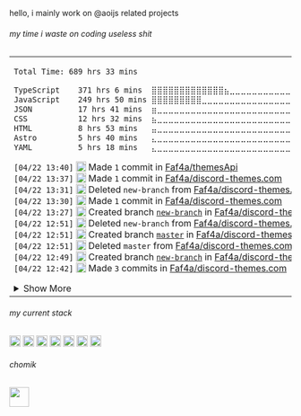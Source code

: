 

hello, i mainly work on @aoijs related projects

<h6> my time i waste on coding useless shit </h6> 
<table><tr><td>
<!--START_SECTION:waka-->

```txt
Total Time: 689 hrs 33 mins

TypeScript    371 hrs 6 mins  ⣿⣿⣿⣿⣿⣿⣿⣿⣿⣿⣿⣿⣿⣦⣀⣀⣀⣀⣀⣀⣀⣀⣀⣀⣀   53.74 %
JavaScript    249 hrs 50 mins ⣿⣿⣿⣿⣿⣿⣿⣿⣿⣀⣀⣀⣀⣀⣀⣀⣀⣀⣀⣀⣀⣀⣀⣀⣀   36.18 %
JSON          17 hrs 41 mins  ⣶⣀⣀⣀⣀⣀⣀⣀⣀⣀⣀⣀⣀⣀⣀⣀⣀⣀⣀⣀⣀⣀⣀⣀⣀   02.56 %
CSS           12 hrs 32 mins  ⣦⣀⣀⣀⣀⣀⣀⣀⣀⣀⣀⣀⣀⣀⣀⣀⣀⣀⣀⣀⣀⣀⣀⣀⣀   01.82 %
HTML          8 hrs 53 mins   ⣤⣀⣀⣀⣀⣀⣀⣀⣀⣀⣀⣀⣀⣀⣀⣀⣀⣀⣀⣀⣀⣀⣀⣀⣀   01.29 %
Astro         5 hrs 40 mins   ⣄⣀⣀⣀⣀⣀⣀⣀⣀⣀⣀⣀⣀⣀⣀⣀⣀⣀⣀⣀⣀⣀⣀⣀⣀   00.82 %
YAML          5 hrs 18 mins   ⣄⣀⣀⣀⣀⣀⣀⣀⣀⣀⣀⣀⣀⣀⣀⣀⣀⣀⣀⣀⣀⣀⣀⣀⣀   00.77 %
```

<!--END_SECTION:waka-->

<!--START_SECTION:activity-->
`[04/22 13:40]` <img alt="📝" src="https://github.com/cheesits456/github-activity-readme/raw/master/icons/commit.png" align="top" height="18"> Made `1` commit in [Faf4a/themesApi](https://github.com/Faf4a/themesApi)  
`[04/22 13:37]` <img alt="📝" src="https://github.com/cheesits456/github-activity-readme/raw/master/icons/commit.png" align="top" height="18"> Made `1` commit in [Faf4a/discord-themes.com](https://github.com/Faf4a/discord-themes.com)  
`[04/22 13:31]` <img alt="❌" src="https://github.com/cheesits456/github-activity-readme/raw/master/icons/delete.png" align="top" height="18"> Deleted `new-branch` from [Faf4a/discord-themes.com](https://github.com/Faf4a/discord-themes.com)  
`[04/22 13:30]` <img alt="📝" src="https://github.com/cheesits456/github-activity-readme/raw/master/icons/commit.png" align="top" height="18"> Made `1` commit in [Faf4a/discord-themes.com](https://github.com/Faf4a/discord-themes.com)  
`[04/22 13:27]` <img alt="📂" src="https://github.com/cheesits456/github-activity-readme/raw/master/icons/create-branch.png" align="top" height="18"> Created branch [`new-branch`](https://github.com/Faf4a/discord-themes.com/tree/new-branch) in [Faf4a/discord-themes.com](https://github.com/Faf4a/discord-themes.com)  
`[04/22 12:51]` <img alt="❌" src="https://github.com/cheesits456/github-activity-readme/raw/master/icons/delete.png" align="top" height="18"> Deleted `new-branch` from [Faf4a/discord-themes.com](https://github.com/Faf4a/discord-themes.com)  
`[04/22 12:51]` <img alt="📂" src="https://github.com/cheesits456/github-activity-readme/raw/master/icons/create-branch.png" align="top" height="18"> Created branch [`master`](https://github.com/Faf4a/discord-themes.com/tree/master) in [Faf4a/discord-themes.com](https://github.com/Faf4a/discord-themes.com)  
`[04/22 12:51]` <img alt="❌" src="https://github.com/cheesits456/github-activity-readme/raw/master/icons/delete.png" align="top" height="18"> Deleted `master` from [Faf4a/discord-themes.com](https://github.com/Faf4a/discord-themes.com)  
`[04/22 12:49]` <img alt="📂" src="https://github.com/cheesits456/github-activity-readme/raw/master/icons/create-branch.png" align="top" height="18"> Created branch [`new-branch`](https://github.com/Faf4a/discord-themes.com/tree/new-branch) in [Faf4a/discord-themes.com](https://github.com/Faf4a/discord-themes.com)  
`[04/22 12:42]` <img alt="📝" src="https://github.com/cheesits456/github-activity-readme/raw/master/icons/commit.png" align="top" height="18"> Made `3` commits in [Faf4a/discord-themes.com](https://github.com/Faf4a/discord-themes.com)  

<details><summary>Show More</summary>

`[04/22 00:34]` <img alt="⭐" src="https://github.com/cheesits456/github-activity-readme/raw/master/icons/star.png" align="top" height="18"> Starred [discord-userdoccers/discord-userdoccers](https://github.com/discord-userdoccers/discord-userdoccers)  
`[04/21 23:10]` <img alt="📝" src="https://github.com/cheesits456/github-activity-readme/raw/master/icons/commit.png" align="top" height="18"> Made `3` commits in [Faf4a/discord-themes.com](https://github.com/Faf4a/discord-themes.com)  
`[04/21 22:54]` <img alt="⭐" src="https://github.com/cheesits456/github-activity-readme/raw/master/icons/star.png" align="top" height="18"> Starred [Faf4a/discord-themes.com](https://github.com/Faf4a/discord-themes.com)  
`[04/21 21:56]` <img alt="📝" src="https://github.com/cheesits456/github-activity-readme/raw/master/icons/commit.png" align="top" height="18"> Made `1` commit in [Faf4a/ThemeLibrary](https://github.com/Faf4a/ThemeLibrary)  
`[04/21 21:49]` <img alt="⭐" src="https://github.com/cheesits456/github-activity-readme/raw/master/icons/star.png" align="top" height="18"> Starred [acquitelol/elle](https://github.com/acquitelol/elle)  
`[04/19 13:01]` <img alt="📝" src="https://github.com/cheesits456/github-activity-readme/raw/master/icons/commit.png" align="top" height="18"> Made `222` commits in [Faf4a/themesApi](https://github.com/Faf4a/themesApi)  
`[04/18 22:42]` <img alt="❌" src="https://github.com/cheesits456/github-activity-readme/raw/master/icons/pr-close.png" align="top" height="18"> Closed PR [`#710`](https://github.com//aoijs/aoi.js/pull/710 'Update addCmdReactions.js') in [aoijs/aoi.js](https://github.com/aoijs/aoi.js)  
`[04/18 22:42]` <img alt="🗣" src="https://github.com/cheesits456/github-activity-readme/raw/master/icons/comment.png" align="top" height="18"> Commented on [`#710`](https://github.com//aoijs/aoi.js/issues/710 'Update addCmdReactions.js') in [aoijs/aoi.js](https://github.com/aoijs/aoi.js)  
`[04/18 00:47]` <img alt="📝" src="https://github.com/cheesits456/github-activity-readme/raw/master/icons/commit.png" align="top" height="18"> Made `1` commit in [Faf4a/stunning-spoon](https://github.com/Faf4a/stunning-spoon)  
`[04/17 17:49]` <img alt="📝" src="https://github.com/cheesits456/github-activity-readme/raw/master/icons/commit.png" align="top" height="18"> Made `1` commit in [Faf4a/ThemeLibrary](https://github.com/Faf4a/ThemeLibrary)  
`[04/17 17:46]` <img alt="📝" src="https://github.com/cheesits456/github-activity-readme/raw/master/icons/commit.png" align="top" height="18"> Made `2` commits in [Faf4a/stunning-spoon](https://github.com/Faf4a/stunning-spoon)  
`[04/17 02:16]` <img alt="🗣" src="https://github.com/cheesits456/github-activity-readme/raw/master/icons/comment.png" align="top" height="18"> Commented on [`#710`](https://github.com//aoijs/aoi.js/issues/710 'Update addCmdReactions.js') in [aoijs/aoi.js](https://github.com/aoijs/aoi.js)  
`[04/13 15:56]` <img alt="📝" src="https://github.com/cheesits456/github-activity-readme/raw/master/icons/commit.png" align="top" height="18"> Made `1` commit in [aoijs/website](https://github.com/aoijs/website)  
`[04/13 15:56]` <img alt="🎉" src="https://github.com/cheesits456/github-activity-readme/raw/master/icons/merge.png" align="top" height="18"> Merged PR [`#233`](https://github.com//aoijs/website/pull/233 'Bump @babel/helpers from 7.26.7 to 7.27.0') in [aoijs/website](https://github.com/aoijs/website)  
`[04/10 18:17]` <img alt="⭐" src="https://github.com/cheesits456/github-activity-readme/raw/master/icons/star.png" align="top" height="18"> Starred [tryforge/ForgeScript](https://github.com/tryforge/ForgeScript)  
`[04/03 20:08]` <img alt="📝" src="https://github.com/cheesits456/github-activity-readme/raw/master/icons/commit.png" align="top" height="18"> Made `1` commit in [aoijs/aoi.js](https://github.com/aoijs/aoi.js)  
`[04/03 20:08]` <img alt="🎉" src="https://github.com/cheesits456/github-activity-readme/raw/master/icons/merge.png" align="top" height="18"> Merged PR [`#705`](https://github.com//aoijs/aoi.js/pull/705 'fix: separator not working in $numberSeparator') in [aoijs/aoi.js](https://github.com/aoijs/aoi.js)  
`[04/03 20:07]` <img alt="🔍" src="https://github.com/cheesits456/github-activity-readme/raw/master/icons/review.png" align="top" height="18"> Reviewed [`#705`](https://github.com//aoijs/aoi.js/pull/705 'fix: separator not working in $numberSeparator') in [aoijs/aoi.js](https://github.com/aoijs/aoi.js)  
`[04/03 19:43]` <img alt="🔍" src="https://github.com/cheesits456/github-activity-readme/raw/master/icons/review.png" align="top" height="18"> Reviewed [`#706`](https://github.com//aoijs/aoi.js/pull/706 'fix: empty $isCommandInteraction') in [aoijs/aoi.js](https://github.com/aoijs/aoi.js)  
`[04/02 20:03]` <img alt="📝" src="https://github.com/cheesits456/github-activity-readme/raw/master/icons/commit.png" align="top" height="18"> Made `1` commit in [aoijs/aoi.js](https://github.com/aoijs/aoi.js)  
`[04/02 20:03]` <img alt="🎉" src="https://github.com/cheesits456/github-activity-readme/raw/master/icons/merge.png" align="top" height="18"> Merged PR [`#700`](https://github.com//aoijs/aoi.js/pull/700 'feat: ensure consistent interaction name (customId) behavior between MessageComponent and Modal') in [aoijs/aoi.js](https://github.com/aoijs/aoi.js)  
`[04/02 20:02]` <img alt="🔍" src="https://github.com/cheesits456/github-activity-readme/raw/master/icons/review.png" align="top" height="18"> Reviewed [`#700`](https://github.com//aoijs/aoi.js/pull/700 'feat: ensure consistent interaction name (customId) behavior between MessageComponent and Modal') in [aoijs/aoi.js](https://github.com/aoijs/aoi.js)  
`[04/02 20:01]` <img alt="❌" src="https://github.com/cheesits456/github-activity-readme/raw/master/icons/pr-close.png" align="top" height="18"> Closed PR [`#703`](https://github.com//aoijs/aoi.js/pull/703 'Revert "fix some issues with new http functions"') in [aoijs/aoi.js](https://github.com/aoijs/aoi.js)  
`[04/02 19:58]` <img alt="📝" src="https://github.com/cheesits456/github-activity-readme/raw/master/icons/commit.png" align="top" height="18"> Made `1` commit in [aoijs/aoi.js](https://github.com/aoijs/aoi.js)  
`[04/02 19:58]` <img alt="🎉" src="https://github.com/cheesits456/github-activity-readme/raw/master/icons/merge.png" align="top" height="18"> Merged PR [`#704`](https://github.com//aoijs/aoi.js/pull/704 'Update globalUserLeaderBoard.js') in [aoijs/aoi.js](https://github.com/aoijs/aoi.js)  
`[04/02 19:57]` <img alt="🔍" src="https://github.com/cheesits456/github-activity-readme/raw/master/icons/review.png" align="top" height="18"> Reviewed [`#704`](https://github.com//aoijs/aoi.js/pull/704 'Update globalUserLeaderBoard.js') in [aoijs/aoi.js](https://github.com/aoijs/aoi.js)  
`[03/30 12:33]` <img alt="📝" src="https://github.com/cheesits456/github-activity-readme/raw/master/icons/commit.png" align="top" height="18"> Made `1` commit in [Faf4a/stunning-spoon](https://github.com/Faf4a/stunning-spoon)  
`[03/30 11:24]` <img alt="✅" src="https://github.com/cheesits456/github-activity-readme/raw/master/icons/pr-open.png" align="top" height="18"> Opened PR [`#703`](https://github.com//aoijs/aoi.js/pull/703 'Revert "fix some issues with new http functions"') in [aoijs/aoi.js](https://github.com/aoijs/aoi.js)  
`[03/30 11:24]` <img alt="📂" src="https://github.com/cheesits456/github-activity-readme/raw/master/icons/create-branch.png" align="top" height="18"> Created branch [`revert-686-v6`](https://github.com/aoijs/aoi.js/tree/revert-686-v6) in [aoijs/aoi.js](https://github.com/aoijs/aoi.js)  
`[03/29 16:08]` <img alt="❗️" src="https://github.com/cheesits456/github-activity-readme/raw/master/icons/issue.png" align="top" height="18"> Closed issue [`#694`](https://github.com//aoijs/aoi.js/issues/694 'Untimeout') in [aoijs/aoi.js](https://github.com/aoijs/aoi.js)  
`[03/29 16:07]` <img alt="🗣" src="https://github.com/cheesits456/github-activity-readme/raw/master/icons/comment.png" align="top" height="18"> Commented on [`#700`](https://github.com//aoijs/aoi.js/issues/700 'feat: ensure consistent interaction name (customId) behavior between MessageComponent and Modal') in [aoijs/aoi.js](https://github.com/aoijs/aoi.js)  
`[03/29 16:07]` <img alt="🗣" src="https://github.com/cheesits456/github-activity-readme/raw/master/icons/comment.png" align="top" height="18"> Commented on [`#700`](https://github.com//aoijs/aoi.js/issues/700 'feat: ensure consistent interaction name (customId) behavior between MessageComponent and Modal') in [aoijs/aoi.js](https://github.com/aoijs/aoi.js)  
`[03/28 21:01]` <img alt="📝" src="https://github.com/cheesits456/github-activity-readme/raw/master/icons/commit.png" align="top" height="18"> Made `1` commit in [Faf4a/themesApi](https://github.com/Faf4a/themesApi)  
`[03/26 19:23]` <img alt="📝" src="https://github.com/cheesits456/github-activity-readme/raw/master/icons/commit.png" align="top" height="18"> Made `1` commit in [Faf4a/stunning-spoon](https://github.com/Faf4a/stunning-spoon)  
`[03/26 17:44]` <img alt="📝" src="https://github.com/cheesits456/github-activity-readme/raw/master/icons/commit.png" align="top" height="18"> Made `1` commit in [Faf4a/themesApi](https://github.com/Faf4a/themesApi)  

</details>
<!--END_SECTION:activity-->

</td></tr></table>

<h6> my current stack </h6> 

<code><img height="20" alt="nodejs" src="https://skillicons.dev/icons?i=nodejs"></code>
<code><img height="20" alt="javascript" src="https://skillicons.dev/icons?i=javascript"></code>
<code><img height="20" alt="typescript" src="https://skillicons.dev/icons?i=typescript"></code>
<code><img height="20" alt="react" src="https://skillicons.dev/icons?i=react"></code>
<code><img height="20" alt="tailwind" src="https://skillicons.dev/icons?i=tailwind"></code>
<code><img height="20" alt="html" src="https://skillicons.dev/icons?i=html"></code>
<code><img height="20" alt="astro" src="https://skillicons.dev/icons?i=astro"></code>

<h6> chomik </h6>
<img height="35" src="https://github.com/user-attachments/assets/3872de58-b698-42aa-93b9-bde9ba5a16a6" />
